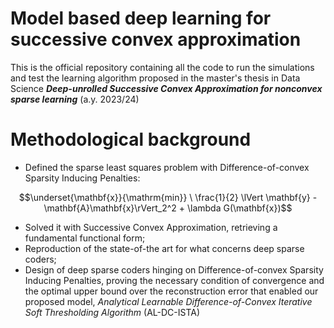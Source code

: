 # Model based deep learning for successive convex approximation 
This is the official repository containing all the code to run the simulations and test the learning algorithm proposed in the master's thesis in Data Science  ***Deep-unrolled Successive Convex Approximation for
nonconvex sparse learning*** (a.y. 2023/24)

# Methodological background
+ Defined the sparse least squares problem with Difference-of-convex Sparsity Inducing Penalties:
  
$$\underset{\mathbf{x}}{\mathrm{min}} \  \frac{1}{2} \lVert \mathbf{y} - \mathbf{A}\mathbf{x}\rVert_2^2 + \lambda G(\mathbf{x})$$  

+ Solved it with Successive Convex Approximation, retrieving a fundamental functional form;
+ Reproduction of the state-of-the art for what concerns deep sparse coders;
+ Design of deep sparse coders hinging on Difference-of-convex Sparsity Inducing Penalties, proving the necessary condition of convergence and the optimal upper bound over the reconstruction error that enabled our proposed model, *Analytical Learnable Difference-of-Convex Iterative Soft Thresholding Algorithm* (AL-DC-ISTA)
